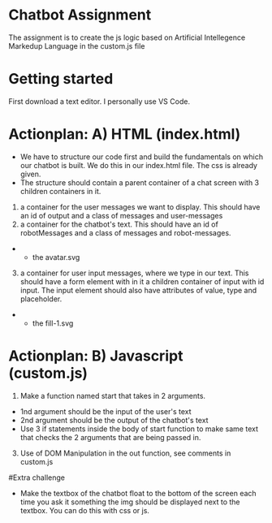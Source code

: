 # Chatbot Assignment
The assignment is to create the js logic based on Artificial Intellegence Markedup Language in the custom.js file

# Getting started
First download a text editor. I personally use VS Code.

# Actionplan: A) HTML (index.html)
-  We have to structure our code first and build the fundamentals on which our chatbot is built. We do this in our index.html file. The css is already given.
- The structure should contain a parent container of a chat screen with 3 children containers in it.
1. a container for the user messages we want to display. This should have an id of output and a class of messages and user-messages
2. a container for the chatbot's text. This should have an id of robotMessages and a class of messages and robot-messages.
- + the avatar.svg
3. a container for user input messages, where we type in our text. This should have a form element with in it a children container of input with id input. The input element should also have attributes of value, type and placeholder.
- + the fill-1.svg


# Actionplan: B) Javascript (custom.js)
1. Make a function named start that takes in 2 arguments. 
- 1nd argument should be the input of the user's text
- 2nd argument should be the output of the chatbot's text
-  Use 3 if statements inside the body of start function to make same text that checks the 2 arguments that are being passed in.
3. Use of DOM Manipulation in the out function, see comments in custom.js

#Extra challenge
- Make the textbox of the chatbot float to the bottom of the screen each time you ask it something the img should be displayed next to the textbox. You can do this with css or js.


